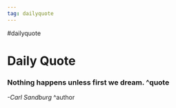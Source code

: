 ```yaml
---
tag: dailyquote
---
```


#dailyquote

# Daily Quote

### Nothing happens unless first we dream. ^quote
*-Carl Sandburg* ^author
